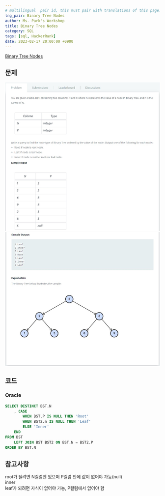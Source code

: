 ```yaml
---
# multilingual  pair id, this must pair with translations of this page. (This name must be unique)
lng_pair: Binary Tree Nodes
author: Ms. Park's Workshop
title: Binary Tree Nodes
category: SQL
tags: [sql, HackerRank]
date: 2023-02-17 20:00:00 +0900
---
```

<!-- 소제목 -->
<!-- outline-start -->
<a href="https://www.hackerrank.com/challenges/binary-search-tree-1/problem">Binary Tree Nodes</a>
<!-- outline-end -->

<h2>문제</h2>
<img src="/assets/img/posts/sql/Binary_Tree_Nodes1.jpg" title="Binary_Tree_Nodes1.jpg" alt="Binary_Tree_Nodes1.jpg"/><br>
<img src="/assets/img/posts/sql/Binary_Tree_Nodes2.jpg" title="Binary_Tree_Nodes2.jpg" alt="Binary_Tree_Nodes2.jpg"/><br>

<h2>코드</h2>
<h3>Oracle</h3>

```sql
SELECT DISTINCT BST.N
    , CASE
        WHEN BST.P IS NULL THEN 'Root'
        WHEN BST2.n IS NULL THEN 'Leaf'        
        ELSE 'Inner'
    END
FROM BST
    LEFT JOIN BST BST2 ON BST.N = BST2.P
ORDER BY BST.N
```

<h2>참고사항</h2>
root가 될려면 N컬럼엔 있으며 P컬럼 안에 값이 없어야 가능(null) <br/>
inner <br/>
leaf가 되려면 자식이 없어야 가능, P컬럼에서 없어야 함 <br/>